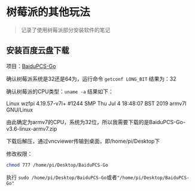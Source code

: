 # 树莓派的其他玩法

> 记录了使用树莓派部分安装软件的笔记

## 安装百度云盘下载

项目：[BaiduPCS-Go](https://github.com/iikira/BaiduPCS-Go)

确认树莓派系统是32还是64为，运行命令  `getconf LONG_BIT`  结果为：32

确认树莓派的CPU类型：`uname -a` 结果如下：

Linux wzfpi 4.19.57-v7l+ #1244 SMP Thu Jul 4 18:48:07 BST 2019 armv7l GNU/Linux

由此确定为armv7的CPU，系统为32位，所以我需要下载的是BaiduPCS-Go-v3.6-linux-armv7.zip

下载后解压，通过vncviewer传输到桌面，即/home/pi/Desktop下

修改权限：

```sh
chmod 777 /home/pi/Desktop/BaiduPCS-Go
```

执行 `sudo /home/pi/Desktop/BaiduPCS-Go`或者`"/home/pi/Desktop/BaiduPCS-Go"`